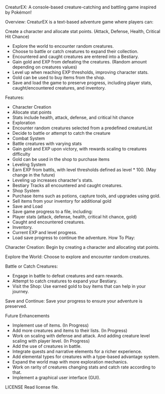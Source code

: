 CreaturEX: A console-based creature-catching and battling game inspired by Pokémon!

Overview: CreaturEX is a text-based adventure game where players can:

Create a character and allocate stat points. (Attack, Defense, Health, Critical Hit Chance)
- Explore the world to encounter random creatures.
- Choose to battle or catch creatures to expand their collection.
- Encountered and caught creatures are entered into a Bestiary.
- Gain gold and EXP from defeating the creatures. (Random amount depending on creatures values)
- Level up when reaching EXP thresholds, improving character stats.
- Gold can be used to buy items from the shop.
- Save and load the game to preserve progress, including player stats, caught/encountered creatures, and inventory.
  
Features:

- Character Creation
- Allocate stat points
- Stats include health, attack, defense, and critical hit chance
- Exploration
- Encounter random creatures selected from a predefined creatureList
- Decide to battle or attempt to catch the creature
- Combat System
- Battle creatures with varying stats
- Gain gold and EXP upon victory, with rewards scaling to creatures difficulty
- Gold can be used in the shop to purchase items
- Leveling System
- Earn EXP from battls, with level thresholds defined as level * 100. (May change in the future)
- Leveling up increases character's stats.
- Bestiary Tracks all encountered and caught creatures.
- Shop System
- Purchase items such as potions, capture tools, and upgrades using gold.
- Sell items from your inventory for additional gold
- Save and Load
- Save game progress to a file, including:
- Player stats (attack, defense, health, critical hit chance, gold)
- Caught and encountered creatures.
- Inventory.
- Current EXP and level progress.
- Load save progress to continue the adventure.
How To Play:

Character Creation: Begin by creating a character and allocating stat points.

Explore the World: Choose to explore and encounter random creatures.

Battle or Catch Creatures:

- Engage in battle to defeat creatures and earn rewards.
- Attempt to catch creatures to expand your Bestiary.
- Visit the Shop: Use earned gold to buy items that can help in your journey.

Save and Continue: Save your progress to ensure your adventure is preserved.

Future Enhancements

- Implement use of items. (In Progress)
- Add more creatures and items to their lists. (In Progress)
- Work on scaling with defense and attack. And adding creature level scaling with player level. (In Progress)
- Add the use of creatures in battle.
- Integrate quests and narrative elements for a richer experience.
- Add elemental types for creatures with a type-based advantage system.
- Expand the world map with more exploration mechanics.
- Work on rarity of creatures changing stats and catch rate according to that.
- Implement a graphical user interface (GUI).
  
LICENSE Read license file.
